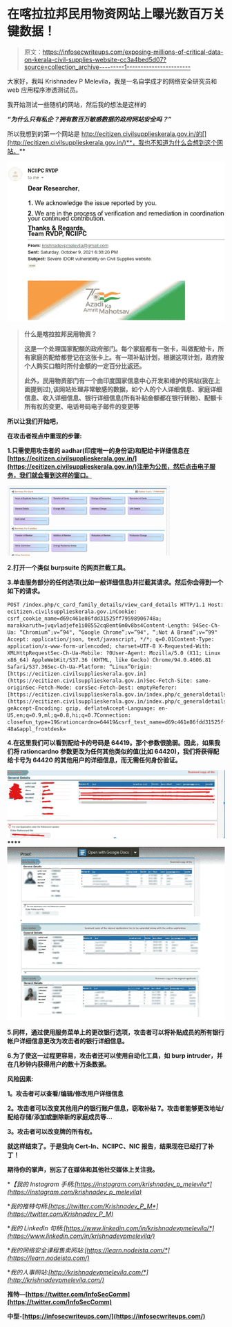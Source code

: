# 在喀拉拉邦民用物资网站上曝光数百万关键数据！

> 原文：<https://infosecwriteups.com/exposing-millions-of-critical-data-on-kerala-civil-supplies-website-cc3a4bed5d07?source=collection_archive---------1----------------------->

大家好，我叫 Krishnadev P Melevila，我是一名自学成才的网络安全研究员和 web 应用程序渗透测试员。

我开始测试一些随机的网站，然后我的想法是这样的

***“为什么只有私企？拥有数百万敏感数据的政府网站安全吗？”***

所以我想到的第一个网站是 http://ecitizen.civilsupplieskerala.gov.in/的[](http://ecitizen.civilsupplieskerala.gov.in/)**，我也不知道为什么会想到这个网站。**

**![](img/7f41761bb6859fdf29f89a2f8c2f1191.png)**

> **什么是喀拉拉邦民用物资？**
> 
> **这是一个处理国家配额的政府部门。每个家庭都有一张卡，叫做配给卡，所有家庭的配给都登记在这张卡上。有一项补贴计划，根据这项计划，政府按个人购买口粮时所付金额的一定百分比返还。**
> 
> **此外，民用物资部门有一个由印度国家信息中心开发和维护的网站(我在上面提到过),该网站处理非常敏感的数据，如个人的个人详细信息、家庭详细信息、收入详细信息、银行详细信息(所有补贴金额都在银行转账)、配额卡所有权的变更、电话号码电子邮件的变更等**

**所以让我们开始吧，**

**在攻击者视点中重现的步骤:**

**1.只需使用攻击者的 aadhar(印度唯一的身份证)和配给卡详细信息在[https://ecitizen.civilsupplieskerala.gov.in/](https://ecitizen.civilsupplieskerala.gov.in/)注册为公民，然后点击电子服务，我们就会看到这样的窗口。**

**![](img/14804877029dded0edcd9eeb20c5d6d7.png)**

**2.打开一个类似 burpsuite 的网页拦截工具。**

**3.单击服务部分的任何选项(比如一般详细信息)并拦截其请求。然后你会得到一个如下的请求。**

```
POST /index.php/c_card_family_details/view_card_details HTTP/1.1 Host: ecitizen.civilsupplieskerala.gov.inCookie: csrf_cookie_name=d69c461e86fdd31525ff79598906748a; marakkaruth=jvqvladjefe1i08552cq8emt6m0v8bs4Content-Length: 94Sec-Ch-Ua: “Chromium”;v=”94", “Google Chrome”;v=”94", “;Not A Brand”;v=”99" Accept: application/json, text/javascript, */*; q=0.01Content-Type: application/x-www-form-urlencoded; charset=UTF-8 X-Requested-With: XMLHttpRequestSec-Ch-Ua-Mobile: ?0User-Agent: Mozilla/5.0 (X11; Linux x86_64) AppleWebKit/537.36 (KHTML, like Gecko) Chrome/94.0.4606.81 Safari/537.36Sec-Ch-Ua-Platform: “Linux”Origin: [https://ecitizen.civilsupplieskerala.gov.in](https://ecitizen.civilsupplieskerala.gov.in)Sec-Fetch-Site: same-originSec-Fetch-Mode: corsSec-Fetch-Dest: emptyReferer:[https://ecitizen.civilsupplieskerala.gov.in/index.php/c_generaldetails_chan](https://ecitizen.civilsupplieskerala.gov.in/index.php/c_generaldetails_chan) geAccept-Encoding: gzip, deflateAccept-Language: en-US,en;q=0.9,ml;q=0.8,hi;q=0.7Connection: closefun_type=19&rationcardno=64419&csrf_test_name=d69c461e86fdd31525ff795989067 48a&appl_frontdesk=
```

**4.在这里我们可以看到配给卡的号码是 64419。那个参数很脆弱。因此，如果我们将 rationcardno 参数更改为任何其他类似的值(比如 64420)，我们将获得配给卡号为 64420 的其他用户的详细信息，而无需任何身份验证。**

**![](img/d2bc95db2b2aeef8c224ee50c423f0fd.png)****![](img/dba36185284e3a20df3035848a3db621.png)**

**5.同样，通过使用服务菜单上的更改银行选项，攻击者可以将补贴成员的所有银行帐户详细信息更改为攻击者的银行详细信息。**

**6.为了使这一过程更容易，攻击者还可以使用自动化工具，如 burp intruder，并在几秒钟内获得用户的数十万条数据。**

**风险因素:**

****1。攻击者可以查看/编辑/修改用户详细信息****

****2。攻击者可以改变其他用户的银行账户信息，窃取补贴 7。攻击者能够更改地址/配给存储/添加或删除新的家庭成员等…****

****3。攻击者可以改变牌的所有权。****

**就这样结束了。于是我向 Cert-In、NCIIPC、NIC 报告，结果现在已经打了补丁！**

**期待你的掌声，别忘了在媒体和其他社交媒体上关注我。**

**【我的 Instagram 手柄:[*https://instagram.com/krishnadev_p_melevila*](https://instagram.com/krishnadev_p_melevila)**

***我的推特句柄:*[*https://twitter.com/Krishnadev_P_M*](https://twitter.com/Krishnadev_P_M)**

***我的 LinkedIn 句柄:*[*https://www.linkedin.com/in/krishnadevpmelevila/*](https://www.linkedin.com/in/krishnadevpmelevila/)**

***我的网络安全课程售卖网站:*[*https://learn.nodeista.com/*](https://learn.nodeista.com/)**

***我的人事网站:*[*http://krishnadevpmelevila.com/*](http://krishnadevpmelevila.com/)**

**推特—[https://twitter.com/InfoSecComm](https://twitter.com/InfoSecComm)**

**中型-[https://infosecwriteups.com/](https://infosecwriteups.com/)**